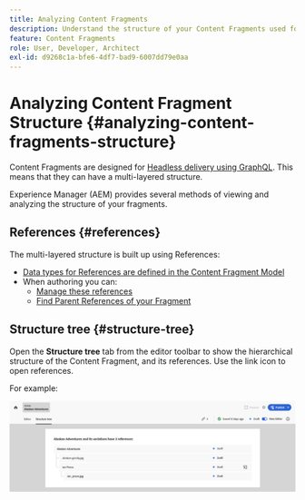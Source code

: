 ```yaml
---
title: Analyzing Content Fragments
description: Understand the structure of your Content Fragments used for content delivery. This provides information relevant for both headless delivery and page authoring.
feature: Content Fragments
role: User, Developer, Architect
exl-id: d9268c1a-bfe6-4df7-bad9-6007dd79e0aa
---
```

# Analyzing Content Fragment Structure {#analyzing-content-fragments-structure}

Content Fragments are designed for [Headless delivery using GraphQL](/help/sites-cloud/administering/content-fragments/content-delivery-with-graphql.md). This means that they can have a multi-layered structure. 

Experience Manager (AEM) provides several methods of viewing and analyzing the structure of your fragments.

## References {#references}

The multi-layered structure is built up using References:

* [Data types for References are defined in the Content Fragment Model](/help/sites-cloud/administering/content-fragments/content-fragment-models.md#using-references-to-form-nested-content)
* When authoring you can:
  * [Manage these references](/help/sites-cloud/administering/content-fragments/authoring.md##manage-references)
  * [Find Parent References of your Fragment](/help/sites-cloud/administering/content-fragments/managing.md#parent-references-fragment)

## Structure tree {#structure-tree}

Open the **Structure tree** tab from the editor toolbar to show the hierarchical structure of the Content Fragment, and its references. Use the link icon to open references.

For example:

![Content Fragment Editor - Structure tree](assets/cf-authoring-structure-tree.png)
